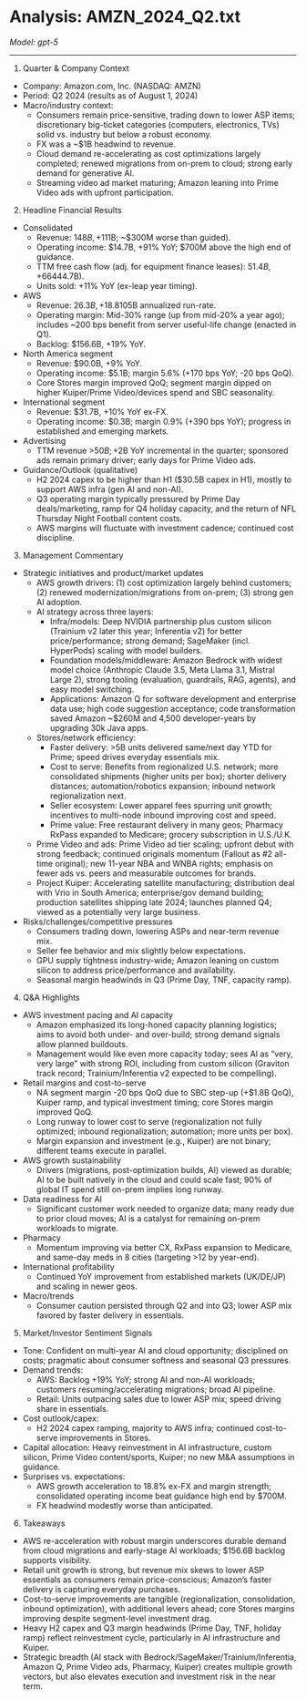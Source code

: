 # Analysis: AMZN_2024_Q2.txt

*Model: gpt-5*

---

1) Quarter & Company Context
- Company: Amazon.com, Inc. (NASDAQ: AMZN)
- Period: Q2 2024 (results as of August 1, 2024)
- Macro/industry context:
  - Consumers remain price-sensitive, trading down to lower ASP items; discretionary big-ticket categories (computers, electronics, TVs) solid vs. industry but below a robust economy.
  - FX was a ~$1B headwind to revenue.
  - Cloud demand re-accelerating as cost optimizations largely completed; renewed migrations from on-prem to cloud; strong early demand for generative AI.
  - Streaming video ad market maturing; Amazon leaning into Prime Video ads with upfront participation.

2) Headline Financial Results
- Consolidated
  - Revenue: $148B, +11% YoY ex-FX (FX headwind ~$1B; ~$300M worse than guided).
  - Operating income: $14.7B, +91% YoY; $700M above the high end of guidance.
  - TTM free cash flow (adj. for equipment finance leases): $51.4B, +664% YoY (+$44.7B).
  - Units sold: +11% YoY (ex-leap year timing).
- AWS
  - Revenue: $26.3B, +18.8% YoY ex-FX; >$105B annualized run-rate.
  - Operating margin: Mid-30% range (up from mid-20% a year ago); includes ~200 bps benefit from server useful-life change (enacted in Q1).
  - Backlog: $156.6B, +19% YoY.
- North America segment
  - Revenue: $90.0B, +9% YoY.
  - Operating income: $5.1B; margin 5.6% (+170 bps YoY; -20 bps QoQ).
  - Core Stores margin improved QoQ; segment margin dipped on higher Kuiper/Prime Video/devices spend and SBC seasonality.
- International segment
  - Revenue: $31.7B, +10% YoY ex-FX.
  - Operating income: $0.3B; margin 0.9% (+390 bps YoY); progress in established and emerging markets.
- Advertising
  - TTM revenue >$50B; +$2B YoY incremental in the quarter; sponsored ads remain primary driver; early days for Prime Video ads.
- Guidance/Outlook (qualitative)
  - H2 2024 capex to be higher than H1 ($30.5B capex in H1), mostly to support AWS infra (gen AI and non-AI).
  - Q3 operating margin typically pressured by Prime Day deals/marketing, ramp for Q4 holiday capacity, and the return of NFL Thursday Night Football content costs.
  - AWS margins will fluctuate with investment cadence; continued cost discipline.

3) Management Commentary
- Strategic initiatives and product/market updates
  - AWS growth drivers: (1) cost optimization largely behind customers; (2) renewed modernization/migrations from on-prem; (3) strong gen AI adoption.
  - AI strategy across three layers:
    - Infra/models: Deep NVIDIA partnership plus custom silicon (Trainium v2 later this year; Inferentia v2) for better price/performance; strong demand; SageMaker (incl. HyperPods) scaling with model builders.
    - Foundation models/middleware: Amazon Bedrock with widest model choice (Anthropic Claude 3.5, Meta Llama 3.1, Mistral Large 2), strong tooling (evaluation, guardrails, RAG, agents), and easy model switching.
    - Applications: Amazon Q for software development and enterprise data use; high code suggestion acceptance; code transformation saved Amazon ~$260M and 4,500 developer-years by upgrading 30k Java apps.
  - Stores/network efficiency:
    - Faster delivery: >5B units delivered same/next day YTD for Prime; speed drives everyday essentials mix.
    - Cost to serve: Benefits from regionalized U.S. network; more consolidated shipments (higher units per box); shorter delivery distances; automation/robotics expansion; inbound network regionalization next.
    - Seller ecosystem: Lower apparel fees spurring unit growth; incentives to multi-node inbound improving cost and speed.
    - Prime value: Free restaurant delivery in many geos; Pharmacy RxPass expanded to Medicare; grocery subscription in U.S./U.K.
  - Prime Video and ads: Prime Video ad tier scaling; upfront debut with strong feedback; continued originals momentum (Fallout as #2 all-time original); new 11-year NBA and WNBA rights; emphasis on fewer ads vs. peers and measurable outcomes for brands.
  - Project Kuiper: Accelerating satellite manufacturing; distribution deal with Vrio in South America; enterprise/gov demand building; production satellites shipping late 2024; launches planned Q4; viewed as a potentially very large business.
- Risks/challenges/competitive pressures
  - Consumers trading down, lowering ASPs and near-term revenue mix.
  - Seller fee behavior and mix slightly below expectations.
  - GPU supply tightness industry-wide; Amazon leaning on custom silicon to address price/performance and availability.
  - Seasonal margin headwinds in Q3 (Prime Day, TNF, capacity ramp).

4) Q&A Highlights
- AWS investment pacing and AI capacity
  - Amazon emphasized its long-honed capacity planning logistics; aims to avoid both under- and over-build; strong demand signals allow planned buildouts.
  - Management would like even more capacity today; sees AI as “very, very large” with strong ROI, including from custom silicon (Graviton track record; Trainium/Inferentia v2 expected to be compelling).
- Retail margins and cost-to-serve
  - NA segment margin -20 bps QoQ due to SBC step-up (+$1.8B QoQ), Kuiper ramp, and typical investment timing; core Stores margin improved QoQ.
  - Long runway to lower cost to serve (regionalization not fully optimized; inbound regionalization; automation; more units per box).
  - Margin expansion and investment (e.g., Kuiper) are not binary; different teams execute in parallel.
- AWS growth sustainability
  - Drivers (migrations, post-optimization builds, AI) viewed as durable; AI to be built natively in the cloud and could scale fast; 90% of global IT spend still on-prem implies long runway.
- Data readiness for AI
  - Significant customer work needed to organize data; many ready due to prior cloud moves; AI is a catalyst for remaining on-prem workloads to migrate.
- Pharmacy
  - Momentum improving via better CX, RxPass expansion to Medicare, and same-day meds in 8 cities (targeting >12 by year-end).
- International profitability
  - Continued YoY improvement from established markets (UK/DE/JP) and scaling in newer geos.
- Macro/trends
  - Consumer caution persisted through Q2 and into Q3; lower ASP mix favored by faster delivery in essentials.

5) Market/Investor Sentiment Signals
- Tone: Confident on multi-year AI and cloud opportunity; disciplined on costs; pragmatic about consumer softness and seasonal Q3 pressures.
- Demand trends:
  - AWS: Backlog +19% YoY; strong AI and non-AI workloads; customers resuming/accelerating migrations; broad AI pipeline.
  - Retail: Units outpacing sales due to lower ASP mix; speed driving share in essentials.
- Cost outlook/capex:
  - H2 2024 capex ramping, majority to AWS infra; continued cost-to-serve improvements in Stores.
- Capital allocation: Heavy reinvestment in AI infrastructure, custom silicon, Prime Video content/sports, Kuiper; no new M&A assumptions in guidance.
- Surprises vs. expectations:
  - AWS growth acceleration to 18.8% ex-FX and margin strength; consolidated operating income beat guidance high end by $700M.
  - FX headwind modestly worse than anticipated.

6) Takeaways
- AWS re-acceleration with robust margin underscores durable demand from cloud migrations and early-stage AI workloads; $156.6B backlog supports visibility.
- Retail unit growth is strong, but revenue mix skews to lower ASP essentials as consumers remain price-conscious; Amazon’s faster delivery is capturing everyday purchases.
- Cost-to-serve improvements are tangible (regionalization, consolidation, inbound optimization), with additional levers ahead; core Stores margins improving despite segment-level investment drag.
- Heavy H2 capex and Q3 margin headwinds (Prime Day, TNF, holiday ramp) reflect reinvestment cycle, particularly in AI infrastructure and Kuiper.
- Strategic breadth (AI stack with Bedrock/SageMaker/Trainium/Inferentia, Amazon Q, Prime Video ads, Pharmacy, Kuiper) creates multiple growth vectors, but also elevates execution and investment risk in the near term.